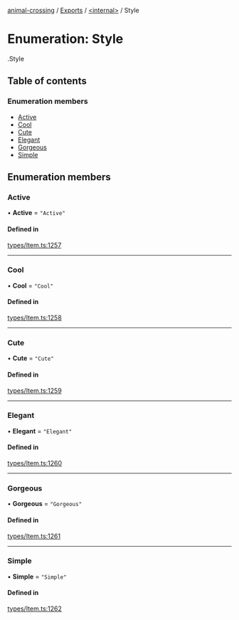 [animal-crossing](../README.md) / [Exports](../modules.md) / [<internal\>](../modules/internal_.md) / Style

# Enumeration: Style

[<internal>](../modules/internal_.md).Style

## Table of contents

### Enumeration members

- [Active](internal_.Style.md#active)
- [Cool](internal_.Style.md#cool)
- [Cute](internal_.Style.md#cute)
- [Elegant](internal_.Style.md#elegant)
- [Gorgeous](internal_.Style.md#gorgeous)
- [Simple](internal_.Style.md#simple)

## Enumeration members

### Active

• **Active** = `"Active"`

#### Defined in

[types/Item.ts:1257](https://github.com/Norviah/animal-crossing/blob/4d5e5b0/module/types/Item.ts#L1257)

___

### Cool

• **Cool** = `"Cool"`

#### Defined in

[types/Item.ts:1258](https://github.com/Norviah/animal-crossing/blob/4d5e5b0/module/types/Item.ts#L1258)

___

### Cute

• **Cute** = `"Cute"`

#### Defined in

[types/Item.ts:1259](https://github.com/Norviah/animal-crossing/blob/4d5e5b0/module/types/Item.ts#L1259)

___

### Elegant

• **Elegant** = `"Elegant"`

#### Defined in

[types/Item.ts:1260](https://github.com/Norviah/animal-crossing/blob/4d5e5b0/module/types/Item.ts#L1260)

___

### Gorgeous

• **Gorgeous** = `"Gorgeous"`

#### Defined in

[types/Item.ts:1261](https://github.com/Norviah/animal-crossing/blob/4d5e5b0/module/types/Item.ts#L1261)

___

### Simple

• **Simple** = `"Simple"`

#### Defined in

[types/Item.ts:1262](https://github.com/Norviah/animal-crossing/blob/4d5e5b0/module/types/Item.ts#L1262)
